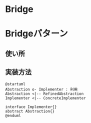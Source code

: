 # Bridge

# Bridgeパターン
## 使い所


## 実装方法
```plantuml
@startuml
Abstraction o- Implementer : 利用
Abstraction <|-- RefinedAbstraction
Implementer <|-- ConcreteImplementer

interface Implementer{}
abstract Abstraction{}
@enduml
```

